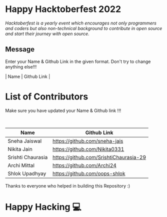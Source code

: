 # Happy Hacktoberfest 2022
*Hacktoberfest is a yearly event which encourages not only programmers and coders but also non-technical background to contribute in open source and start their journey with open source.*  

## Message
Enter your Name & Github Link in the given format. Don't try to change anything else!!!

| Name | Github Link | 

# List of Contributors
<p>Make sure you have updated your Name & Github link !!!</p>
<br>
  
| Name | Github Link |
| ------|--------- |
| Sneha Jaiswal | <a href="https://github.com/sneha-jais">https://github.com/sneha-jais</a> |
| Nikita Jain | <a href="https://github.com/Nikita0331">https://github.com/Nikita0331</a> |
| Srishti Chaurasia | <a href="https://github.com/SrishtiChaurasia-29"> https://github.com/SrishtiChaurasia-29</a> |
| Archi Mittal | <a href="https://github.com/Archi24">https://github.com/Archi24</a> |
| Shlok Upadhyay | <a href="https://github.com/oops-shlok">https://github.com/oops-shlok</a> |

<p>Thanks to everyone who helped in building this Repository :)</p>

# Happy Hacking 💻
